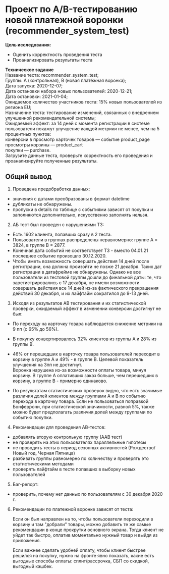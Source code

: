 # Проект по А/B-тестированию новой платежной воронки (recommender_system_test)

**Цель исследования:**

- Оценить корректность проведения теста
- Проанализировать результаты теста
  
**Техническое задание**  
Название теста: recommender_system_test;  
Группы: А (контрольная), B (новая платёжная воронка);  
Дата запуска: 2020-12-07;  
Дата остановки набора новых пользователей: 2020-12-21;  
Дата остановки: 2021-01-04;  
Ожидаемое количество участников теста: 15% новых пользователей из региона EU;  
Назначение теста: тестирование изменений, связанных с внедрением улучшенной рекомендательной системы;  
Ожидаемый эффект: за 14 дней с момента регистрации в системе пользователи покажут улучшение каждой метрики не менее, чем на 5 процентных пунктов:  
конверсии в просмотр карточек товаров — событие product_page  
просмотры корзины — product_cart  
покупки — purchase.  
Загрузите данные теста, проверьте корректность его проведения и проанализируйте полученные результаты.

## Общий вывод

1. Проведена предобработка данных:  
- значения с датами преобразованы в формат datetime  
- дубликаты не обнаружены.
- пропуски в details по таблице с событиями зависят от покупки и заполняются дополнительно, искусственно заполнять нельзя.  

2. АБ тест был проведен с нарушениями ТЗ:  

- Есть 1602 клиента, попавших сразу в 2 теста.   
- Пользователи в группах распределены неравномерно: группе A =  3824, в группе B =  2877.  
- Конечная дата событий не соответствует ТЗ - вместо 04.01.21 последнее событие произошло 30.12.2020.
- Чтобы иметь возможность совершать действия 14 дней после регистрации, она должна произойти не позже 21 декабря. Таких дат регистрации в датафрейме не обнаружены. Однако не все пользователи из тестовой группы дошли до финальной даты: те, что зарегистрировались с 17 декабря, не имели возможности совершать действия все 14 дней из-за фактического прекращения действий 30 декабря, и их лайфтайм сократился до 9-13 дней.  


3. Исходя из результатов АВ тестирования и их статистической проверки, ожидаемый эффект в изменении конверсии достигнут не был:   
- По переходу на карточку товара наблюдается снижение метрики на 9 пп (с 65% до 56%).  
- В покупку конвертировалось 32% клиентов из группы А и 28% из группы В.  
- 46% от перешедших в карточку товара пользователей переходит в корзину в группе А и 49% - в группе В. Целевой показатель улучшения на 3пп не достигнут.  
Воронка нарушена из-за возможности оплаты товара, минуя корзину. В группе А оплативших заказ больше, чем перешедших в корзину, в группе В - примерно одинаково.   

- По результатам статистических проверок видно, что есть значимые различия долей клиентов между группами А и В по событию перехода в карточку товара. Если не пользоваться поправкой Бонферрони, при статистической значимости, равной 5%, также можно будет предполагать различия долей между группами по событию покупки. 

4. Рекомендации для проведения АB-тестов:

- добавлять вторую контрольную группу (ААВ тест)  
- не проверять на этих пользователях параллельные гипотезы  
- не проводить тесты в период сезонных активностей (Рождество/Новый год, Черная Пятница)  
- разбивать группы равномерно по количеству и проверять это статистическими методами    
- проверять лайфтайм в тесте попавших в выборку новых пользователей  

5. Баг-репорт:  
- проверить, почему нет данных по пользователям с 30 декабря 2020 г.  
  

6. Рекомендации по платежной воронке зависят от теста:  

   Если он был направлен на то, чтобы пользователи переходили в корзину и там "добрали" товары, можно добавить те же самые рекомендации в конце прокрутки основного экрана. Тогда клиент не уйдет так быстро, оплатив моментально нужный товар и выйдя из приложения.  
   
   Если важнее сделать удобней оплату, чтобы клиент быстрее решился на покупку, нужно на фронте явно показать, какие есть выгодные способы оплаты: сплит/рассрочка, СБП со скидкой, выгодный кэшбек.
